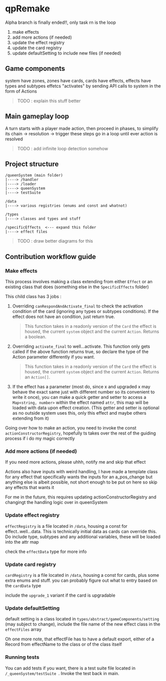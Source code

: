 # qpRemake 
Alpha branch is finally ended!!, only task rn is the loop


1. make effects
2. add more actions (if needed)
3. update the effect registry
4. update the card registry
5. update defaultSetting to include new files (if needed)


## Game components
system have zones, zones have cards, cards have effects, effects have types and subtypes
effetcs "activates" by sending API calls to system in the form of Actions

> TODO : explain this stuff better

## Main gameplay loop

A turn starts with a player made action, then proceed in phases, to simplify its
chain -> resolution -> trigger
these steps go in a loop until ever action is resolved

> TODO : add infinite loop detection somehow

## Project structure
```
/queenSystem (main folder)
|----> /handler
|----> /loader
|----> queenSystem
|----> testSuite

/data
|----> various registries (enums and const and whatnot)

/types
|----> classes and types and stuff

/specificEffects  <--- expand this folder
|----> effect files
```

> TODO : draw better diagrams for this

## Contribution workflow guide

### Make effects

This process involves making a class extending from either ```Effect``` or an existing class that does (something else in the ```SpecificEffects``` folder)

This child class has 3 jobs : 
1. Overriding ```canRespondAndActivate_final``` to check the activation condition of the card (ignoring any types or subtypes conditions). If the effect does not have an condition, just return true.
   
   > This function takes in a readonly version of the ```Card``` the effect is housed, the current ```system``` object and the current ```Action```. Returns a boolean.

2. Overriding ```activate_final``` to well...activate. This function only gets called if the above function returns true, so declare the type of the Action parameter differently if you want. 
   
   > This function takes in a readonly version of the ```Card``` the effect is housed, the current ```system``` object and the current ```Action```. Returns an ```Action[]```.

3. If the effect has a parameter (most do, since x and upgraded x may behave the exact same just with different number so its convenient to write it once), you can make a quick getter and setter to access a ```Map<string, number>``` within the effect named ```attr```, this map will be loaded with data upon effect creation. (This getter and setter is optional as no outside system uses this, only this effect and maybe others extending from it)

Going over how to make an action, you need to invoke the const ```actionConstructorRegistry```, hopefully ts takes over the rest of the guiding process if i do my magic correctly

### Add more actions (if needed)

If you need more actions, please uhhh, notify me and skip that effect

Actions also have inputs with weird handling, I have made a template class for any effect that specifically wants the inputs for an a_pos_change but anything else is albeit possible, not short enough to be put on here so skip any effects that wants it

For me in the future, this requires updating actionConstructorRegistry and changingt the handling logic over in queenSystem

### Update effect registry

```effectRegistry``` is a file located in ```/data```, housing a const for effect..well...data. This is technically initial data as cards can override this. Do include type, subtypes and any additional variables, these will be loaded into the attr map

check the ```effectData``` type for more info

### Update card registry

```cardRegistry``` is a file located in ```/data```, housing a const for cards, plus some extra enums and stuff. you can probably figure out what to entry based on the ```cardData``` type

include the ```upgrade_1``` variant if the card is upgradable

### Update defaultSetting

default setting is a class located in ```types/abstract/gameComponents/setting``` (may subject to change), include the file name of the new effect class in the ```effectFiles``` array

Oh one more note, that effectFile has to have a default export, either of a Record from effectName to the class or of the class itself 

### Running tests

You can add tests if you want, there is a test suite file located in ```/_queenSystem/testSuite ```. Invoke the test back in main.













